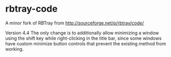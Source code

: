 # rbtray-code
A minor fork of RBTray from http://sourceforge.net/p/rbtray/code/

Version 4.4
The only change is to additionally allow minimizing a window using the shift key while right-clicking in the title bar, since some windows have custom minimize button controls that prevent the existing method from working.